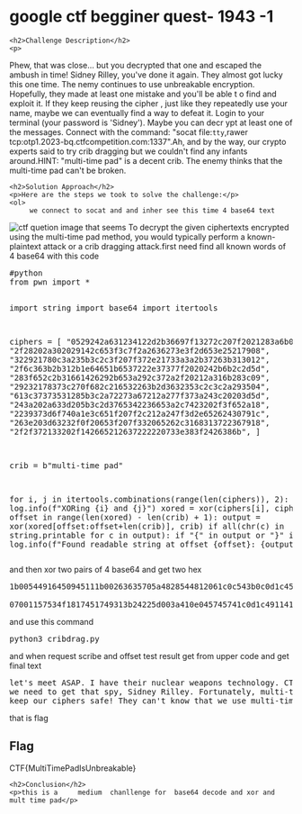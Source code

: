 <title>google ctf begginer quest-  1943 -1</title>

<!DOCTYPE html>
<html>

<body>
    <h1>google ctf begginer quest-  1943 -1</h1>

    <h2>Challenge Description</h2>
    <p>  
Phew, that was close... but you decrypted that one and  escaped the ambush in time! Sidney Rilley, you've done it again. They almost got lucky this one time. The  nemy continues to use unbreakable encryption. Hopefully, they made at least one mistake and you'll be able t o find and exploit it. If they keep reusing the cipher , just like they repeatedly use your name, maybe we can eventually find a way to defeat it. Login to your terminal (your password is 'Sidney'). Maybe you can decr ypt at least one of the messages. Connect with the command: "socat file:`tty`,rawer tcp:otp1.2023-bq.ctfcompetition.com:1337".Ah, and by the way, our crypto experts said to try crib dragging but we couldn't find any infants around.HINT: "multi-time pad" is a decent crib. The enemy thinks that the multi-time pad can't be broken.
</p>
 
    <h2>Solution Approach</h2>
    <p>Here are the steps we took to solve the challenge:</p>
    <ol>
         we connect to socat and and inher see this time 4 base64 text
 <img src=" https://cybersecctf.github.io/blog/2024/googlectf/beginners-quest/1943/1/base64.png" alt="ctf quetion image" class="inline"/>
that seems To decrypt the given ciphertexts encrypted using the multi-time pad method, you would typically perform a known-plaintext attack or a crib dragging attack.first need find all known words of 4 base64 with this code
<pre>
#python
from pwn import *


import string
import base64
import itertools

ciphers = [
    "0529242a631234122d2b36697f13272c207f2021283a6b0c7908",
    "2f28202a302029142c653f3c7f2a2636273e3f2d653e25217908",
    "322921780c3a235b3c2c3f207f372e21733a3a2b37263b313012",
    "2f6c363b2b312b1e64651b6537222e37377f2020242b6b2c2d5d",
    "283f652c2b31661426292b653a292c372a2f20212a316b283c09",
    "29232178373c270f682c216532263b2d3632353c2c3c2a293504",
    "613c37373531285b3c2a72273a67212a277f373a243c20203d5d",
    "243a202a633d205b3c2d3765342236653a2c7423202f3f652a18",
    "2239373d6f740a1e3c651f207f2c212a247f3d2e65262430791c",
    "263e203d63232f0f20653f207f332065262c3168313722367918",
    "2f2f372133202f142665212637222220733e383f2426386b",
]

crib = b"multi-time pad"

for i, j in itertools.combinations(range(len(ciphers)), 2):
    log.info(f"XORing {i} and {j}")
    xored = xor(ciphers[i], ciphers[j])
    for offset in range(len(xored) - len(crib) + 1):
        output = xor(xored[offset:offset+len(crib)], crib)
        if all(chr(c) in string.printable for c in output):
          if "{" in output or "}" in output:
            log.info(f"Found readable string at offset {offset}: {output}")
</pre>

and then xor two pairs of 4 base64     and get two hex
<pre>
1b00544916450945111b00263635705a4828544812061c0c543b0c0d1c4517553105090d17595945271f1d1a064e1511060417434c0212155a496e202f1628551c150d74001e45241311250a751b0c1017040a0a030e0918

07001157534f1817451749313b24225d003a410e045745741c0d1c4911410052174c0e0f1d57571109111b4e04455410100d4e021903131003542a39235b3d14085a491d074d1531130d3d10200203004941380806020004
</pre>
and use this command
<pre>
python3 cribdrag.py <A_xored_HEX_FROM_ABOVE>
</pre>
and when request scribe and offset test result get from upper code and get final text
<pre>
let's meet ASAP. I have their nuclear weapons technology. CTF{MultiTimePadIsUnbreakable}
we need to get that spy, Sidney Rilley. Fortunately, multi-time pad is truly unbreakable
keep our ciphers safe! They can't know that we use multi-time pad. In paritcular, Sidney
</pre>
that is flag 
    </ol>
<br>
    <h2>Flag</h2>
    <p class="flag">CTF{MultiTimePadIsUnbreakable}
</p>

    <h2>Conclusion</h2>
    <p>this is a     medium  chanllenge for  base64 decode and xor and mult time pad</p>
</body>
</html>




